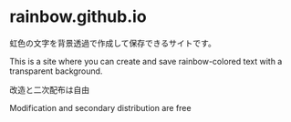 # rainbow.github.io

虹色の文字を背景透過で作成して保存できるサイトです。

This is a site where you can create and save rainbow-colored text with a transparent background.

改造と二次配布は自由

Modification and secondary distribution are free
